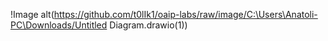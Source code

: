 !Image alt(https://github.com/t0lIk1/oaip-labs/raw/image/C:\Users\Anatoli-PC\Downloads/Untitled Diagram.drawio(1))
